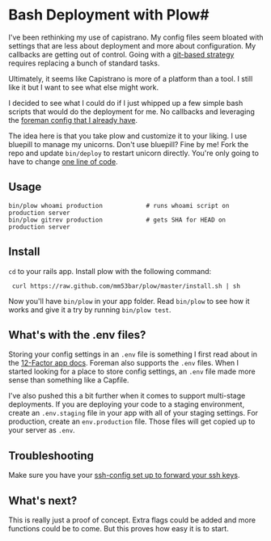 # Bash Deployment with Plow#

I've been rethinking my use of capistrano.  My config files seem bloated with settings that are less about deployment and more about configuration. My callbacks are getting out of control. Going with a [git-based strategy](https://github.com/blog/470-deployment-script-spring-cleaning) requires replacing a bunch of standard tasks.

Ultimately, it seems like Capistrano is more of a platform than a tool. I still like it but I want to see what else might work.

I decided to see what I could do if I just whipped up a few simple bash scripts that would do the deployment for me. No callbacks and leveraging the [foreman config that I already have](http://www.12factor.net/config).

The idea here is that you take plow and customize it to your liking. I use bluepill to manage my unicorns. Don't use bluepill? Fine by me! Fork the repo and update `bin/deploy` to restart unicorn directly. You're only going to have to change [one line of code](https://github.com/mm53bar/plow/blob/master/bin/deploy#L32).

## Usage ##

    bin/plow whoami production            # runs whoami script on production server
    bin/plow gitrev production            # gets SHA for HEAD on production server

## Install ##

`cd` to your rails app. Install plow with the following command:

     curl https://raw.github.com/mm53bar/plow/master/install.sh | sh

Now you'll have `bin/plow` in your app folder. Read `bin/plow` to see how it works and give it a try by running `bin/plow test`.

## What's with the .env files? ##

Storing your config settings in an `.env` file is something I first read about in the [12-Factor app docs](http://www.12factor.net/config). Foreman also supports the `.env` files. When I started looking for a place to store config settings, an `.env` file made more sense than something like a Capfile.

I've also pushed this a bit further when it comes to support multi-stage deployments. If you are deploying your code to a staging environment, create an `.env.staging` file in your app with all of your staging settings. For production, create an `env.production` file. Those files will get copied up to your server as `.env`.

## Troubleshooting ##

Make sure you have your [ssh-config set up to forward your ssh keys](https://help.github.com/articles/using-ssh-agent-forwarding).

## What's next? ##

This is really just a proof of concept. Extra flags could be added and more functions could be to come. But this proves how easy it is to start.
